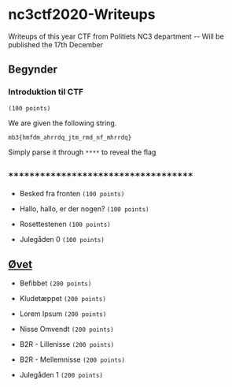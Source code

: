 # nc3ctf2020-Writeups
Writeups of this year CTF from Politiets NC3 department -- Will be published the 17th December

## Begynder

### Introduktion til CTF
``` (100 points) ```

We are given the following string.

`mb3{hmfdm_ahrrdq_jtm_rmd_nf_mhrrdq}`

Simply parse it through `****` to reveal the flag

`***********************************`
-------

* Besked fra fronten
``` (100 points) ```

* Hallo, hallo, er der nogen?
``` (100 points) ```

* Rosettestenen
``` (100 points) ```

* Julegåden 0
``` (100 points) ```



[Øvet](øvet.md)
-------
* Befibbet
``` (200 points) ```

* Kludetæppet
``` (200 points) ```

* Lorem Ipsum
``` (200 points) ```

* Nisse Omvendt
``` (200 points) ```

* B2R - Lillenisse
``` (200 points) ```

* B2R - Mellemnisse
``` (200 points) ```

* Julegåden 1
``` (200 points) ```
